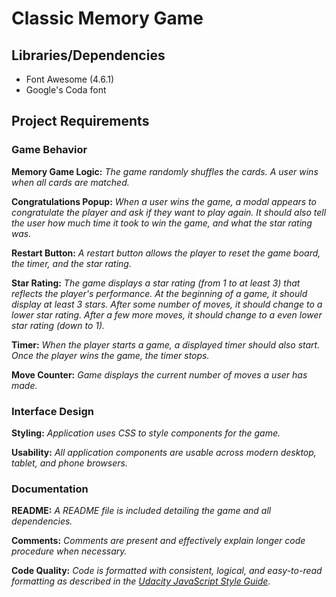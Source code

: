 # Classic Memory Game

## Libraries/Dependencies

- Font Awesome (4.6.1)
- Google's Coda font

## Project Requirements

### Game Behavior

**Memory Game Logic:**
_The game randomly shuffles the cards. A user wins when all cards are matched._

**Congratulations Popup:**
_When a user wins the game, a modal appears to congratulate the player and ask if they want to play again. It should also tell the user how much time it took to win the game, and what the star rating was._

**Restart Button:**
_A restart button allows the player to reset the game board, the timer, and the star rating._

**Star Rating:**
_The game displays a star rating (from 1 to at least 3) that reflects the player's performance. At the beginning of a game, it should display at least 3 stars. After some number of moves, it should change to a lower star rating. After a few more moves, it should change to a even lower star rating (down to 1)._

**Timer:**
_When the player starts a game, a displayed timer should also start. Once the player wins the game, the timer stops._

**Move Counter:**
_Game displays the current number of moves a user has made._

### Interface Design

**Styling:**
_Application uses CSS to style components for the game._

**Usability:**
_All application components are usable across modern desktop, tablet, and phone browsers._

### Documentation

**README:**
_A README file is included detailing the game and all dependencies._

**Comments:**
_Comments are present and effectively explain longer code procedure when necessary._

**Code Quality:**
_Code is formatted with consistent, logical, and easy-to-read formatting as described in the [Udacity JavaScript Style Guide](http://udacity.github.io/frontend-nanodegree-styleguide/javascript.html)._